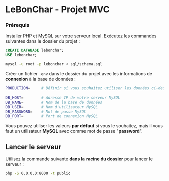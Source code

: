 # LeBonChar - Projet MVC

### Prérequis

Installer PHP et MySQL sur votre serveur local.
Exécutez les commandes suivantes dans le dossier du projet :

```sql
CREATE DATABASE lebonchar;
USE lebonchar;
```

```bash
mysql -u root -p lebonchar < sql/schema.sql
```

Créer un fichier `.env` dans le dossier du projet avec les informations de **connexion** à la base de données :

```bash
PRODUCTION=     # Définir si vous souhaitez utiliser les données ci-dessous

DB_HOST=        # Adresse IP de votre serveur MySQL
DB_NAME=        # Nom de la base de données
DB_USER=        # Nom d'utilisateur MySQL
DB_PASSWORD=    # Mot de passe MySQL
DB_PORT=        # Port de connexion MySQL
```

Vous pouvez utiliser les valeurs **par défaut** si vous le souhaitez, mais il vous faut un utilisateur **MySQL** avec comme mot de passe "**password**".

## Lancer le serveur

Utilisez la commande suivante **dans la racine du dossier** pour lancer le serveur :

```bash
php -S 0.0.0.0:8000 -t public
```